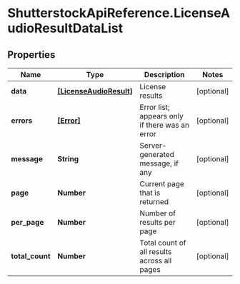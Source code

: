 # ShutterstockApiReference.LicenseAudioResultDataList

## Properties
Name | Type | Description | Notes
------------ | ------------- | ------------- | -------------
**data** | [**[LicenseAudioResult]**](LicenseAudioResult.md) | License results | [optional] 
**errors** | [**[Error]**](Error.md) | Error list; appears only if there was an error | [optional] 
**message** | **String** | Server-generated message, if any | [optional] 
**page** | **Number** | Current page that is returned | [optional] 
**per_page** | **Number** | Number of results per page | [optional] 
**total_count** | **Number** | Total count of all results across all pages | [optional] 


